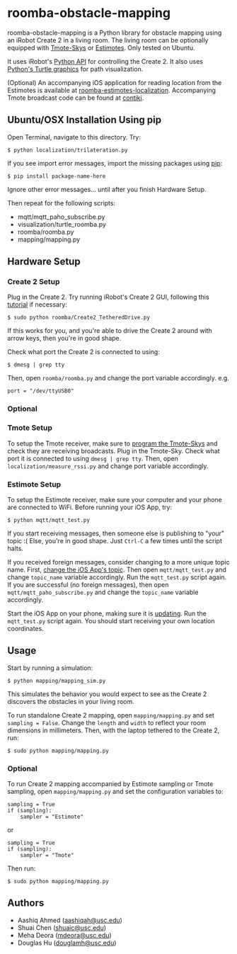 # roomba-obstacle-mapping

roomba-obstacle-mapping is a Python library for obstacle mapping using an iRobot Create 2 in a living room. The living room can be optionally equipped with [Tmote-Skys][tmote] or [Estimotes][estimotes]. Only tested on Ubuntu.

It uses iRobot's [Python API][irobot] for controlling the Create 2. It also uses [Python's Turtle graphics][turtle] for path visualization.

(Optional) An accompanying iOS application for reading location from the Estimotes is available at [roomba-estimotes-localization][ios-app]. Accompanying Tmote broadcast code can be found at [contiki](https://github.com/DougMHu/contiki/tree/ee579).

## Ubuntu/OSX Installation Using pip

Open Terminal, navigate to this directory. Try:
```
$ python localization/trilateration.py
```

If you see import error messages, import the missing packages using [pip][pip-url]:
```
$ pip install package-name-here
```
Ignore other error messages... until after you finish Hardware Setup.

Then repeat for the following scripts:
* mqtt/mqtt_paho_subscribe.py
* visualization/turtle_roomba.py
* roomba/roomba.py
* mapping/mapping.py

## Hardware Setup
### Create 2 Setup
Plug in the Create 2. Try running iRobot's Create 2 GUI, following this [tutorial][irobot] if necessary:
```
$ sudo python roomba/Create2_TetheredDrive.py
```
If this works for you, and you're able to drive the Create 2 around with arrow keys, then you're in good shape.

Check what port the Create 2 is connected to using:
```
$ dmesg | grep tty
```
Then, open `roomba/roomba.py` and change the port variable accordingly. e.g.
```
port = "/dev/ttyUSB0"
```

### Optional
### Tmote Setup
To setup the Tmote receiver, make sure to [program the Tmote-Skys][tmote] and check they are receiving broadcasts.
Plug in the Tmote-Sky. Check what port it is connected to using `dmesg | grep tty`. Then, open `localization/measure_rssi.py` and change port variable accordingly.

### Estimote Setup
To setup the Estimote receiver, make sure your computer and your phone are connected to WiFi. Before running your iOS App, try:
```
$ python mqtt/mqtt_test.py
```
If you start receiving messages, then someone else is publishing to "your" topic :(
Else, you're in good shape. Just `Ctrl-C` a few times until the script halts.

If you received foreign messages, consider changing to a more unique topic name. First, [change the iOS App's topic][ios-app]. Then open `mqtt/mqtt_test.py` and change `topic_name` variable accordingly. Run the `mqtt_test.py` script again. If you are successful (no foreign messages), then open `mqtt/mqtt_paho_subscribe.py` and change the `topic_name` variable accordingly.

Start the iOS App on your phone, making sure it is [updating][ios-app]. Run the `mqtt_test.py` script again. You should start receiving your own location coordinates.

## Usage

Start by running a simulation:
```
$ python mapping/mapping_sim.py
```
This simulates the behavior you would expect to see as the Create 2 discovers the obstacles in your living room.

To run standalone Create 2 mapping, open `mapping/mapping.py` and set `sampling = False`. Change the `length` and `width` to reflect your room dimensions in millimeters. Then, with the laptop tethered to the Create 2, run:
```
$ sudo python mapping/mapping.py
```

### Optional
To run Create 2 mapping accompanied by Estimote sampling or Tmote sampling, open `mapping/mapping.py` and set the configuration variables to:
```
sampling = True
if (sampling):
	sampler = "Estimote"
```
or
```
sampling = True
if (sampling):
	sampler = "Tmote"
```
Then run:
```
$ sudo python mapping/mapping.py
```

## Authors

* Aashiq Ahmed (aashiqah@usc.edu)
* Shuai Chen (shuaic@usc.edu)
* Meha Deora (mdeora@usc.edu)
* Douglas Hu (douglamh@usc.edu)

[tmote]: http://www.eecs.harvard.edu/~konrad/projects/shimmer/references/tmote-sky-datasheet.pdf
[estimotes]: http://estimote.com/
[irobot]: http://www.irobotweb.com/~/media/MainSite/PDFs/About/STEM/Create/Python_Tethered_Driving.pdf
[turtle]: https://docs.python.org/2/library/turtle.html
[pip-url]: https://pip.pypa.io/en/stable/installing/
[ios-app]: https://github.com/DougMHu/roomba-estimotes-localization
